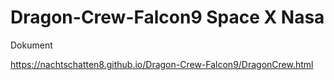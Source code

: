 # Dragon-Crew-Falcon9 Space X Nasa
Dokument

https://nachtschatten8.github.io/Dragon-Crew-Falcon9/DragonCrew.html
